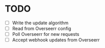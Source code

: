 # TODO

- [ ] Write the update algorithm
- [ ] Read from Overseerr config
- [ ] Poll Overseerr for new requests
- [ ] Accept webhook updates from Overseerr
